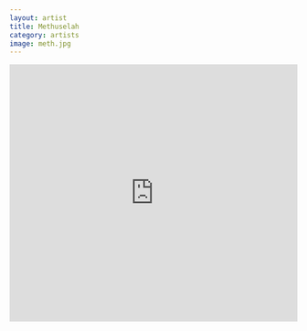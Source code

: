 ```yaml
---
layout: artist
title: Methuselah
category: artists
image: meth.jpg
---
```

<p></p>
<iframe width="100%" height="450" scrolling="no" frameborder="no" src="https://w.soundcloud.com/player/?url=https%3A//api.soundcloud.com/users/12812593&amp;color=999999&amp;auto_play=false&amp;hide_related=true&amp;show_artwork=false"></iframe>
